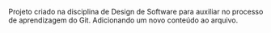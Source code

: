 Projeto criado na disciplina de Design de Software para auxiliar no processo de aprendizagem do Git.
Adicionando um novo conteúdo ao arquivo.